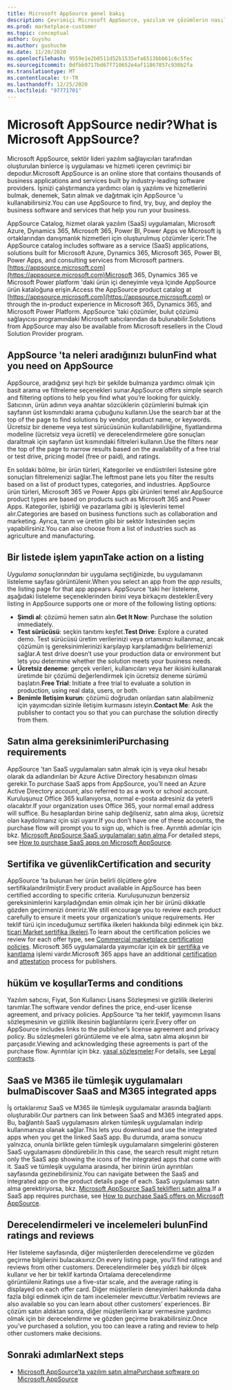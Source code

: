 ```yaml
---
title: Microsoft AppSource genel bakış
description: Çevrimiçi Microsoft AppSource, yazılım ve çözümlerin nasıl bulunacağını ve kapsamlı bir şekilde kataloğunu öğrenin.
ms.prod: marketplace-customer
ms.topic: conceptual
author: Guyshu
ms.author: gushuchm
ms.date: 11/20/2020
ms.openlocfilehash: 9559e1e2b0511d52b1535efa6513bbb61c6c5fec
ms.sourcegitcommit: 0dfbb9717bd67f710652e4af11867857c930b2fa
ms.translationtype: MT
ms.contentlocale: tr-TR
ms.lasthandoff: 12/25/2020
ms.locfileid: "97771701"
---
```

# <a name="what-is-microsoft-appsource"></a><span data-ttu-id="2d4fe-103">Microsoft AppSource nedir?</span><span class="sxs-lookup"><span data-stu-id="2d4fe-103">What is Microsoft AppSource?</span></span>

<span data-ttu-id="2d4fe-104">Microsoft AppSource, sektör lideri yazılım sağlayıcıları tarafından oluşturulan binlerce iş uygulaması ve hizmeti içeren çevrimiçi bir depodur.</span><span class="sxs-lookup"><span data-stu-id="2d4fe-104">Microsoft AppSource is an online store that contains thousands of business applications and services built by industry-leading software providers.</span></span> <span data-ttu-id="2d4fe-105">İşinizi çalıştırmanıza yardımcı olan iş yazılımı ve hizmetlerini bulmak, denemek, Satın almak ve dağıtmak için AppSource 'u kullanabilirsiniz.</span><span class="sxs-lookup"><span data-stu-id="2d4fe-105">You can use AppSource to find, try, buy, and deploy the business software and services that help you run your business.</span></span>

<span data-ttu-id="2d4fe-106">AppSource Catalog, hizmet olarak yazılım (SaaS) uygulamaları, Microsoft Azure, Dynamics 365, Microsoft 365, Power BI, Power Apps ve Microsoft iş ortaklarından danışmanlık hizmetleri için oluşturulmuş çözümler içerir.</span><span class="sxs-lookup"><span data-stu-id="2d4fe-106">The AppSource catalog includes software as a service (SaaS) applications, solutions built for Microsoft Azure, Dynamics 365, Microsoft 365, Power BI, Power Apps, and consulting services from Microsoft partners.</span></span> <span data-ttu-id="2d4fe-107">[https://appsource.microsoft.com](https://appsource.microsoft.com)Microsoft 365, Dynamics 365 ve Microsoft Power platform 'daki ürün içi deneyimle veya Içinde AppSource ürün kataloğuna erişin.</span><span class="sxs-lookup"><span data-stu-id="2d4fe-107">Access the AppSource product catalog at [https://appsource.microsoft.com](https://appsource.microsoft.com) or through the in-product experience in Microsoft 365, Dynamics 365, and Microsoft Power Platform.</span></span> <span data-ttu-id="2d4fe-108">AppSource 'taki çözümler, bulut çözümü sağlayıcısı programındaki Microsoft satıcılarından da bulunabilir.</span><span class="sxs-lookup"><span data-stu-id="2d4fe-108">Solutions from AppSource may also be available from Microsoft resellers in the Cloud Solution Provider program.</span></span>

## <a name="find-what-you-need-on-appsource"></a><span data-ttu-id="2d4fe-109">AppSource 'ta neleri aradığınızı bulun</span><span class="sxs-lookup"><span data-stu-id="2d4fe-109">Find what you need on AppSource</span></span>

<span data-ttu-id="2d4fe-110">AppSource, aradığınız şeyi hızlı bir şekilde bulmanıza yardımcı olmak için basit arama ve filtreleme seçenekleri sunar.</span><span class="sxs-lookup"><span data-stu-id="2d4fe-110">AppSource offers simple search and filtering options to help you find what you’re looking for quickly.</span></span> <span data-ttu-id="2d4fe-111">Satıcının, ürün adının veya anahtar sözcüklerin çözümlerini bulmak için sayfanın üst kısmındaki arama çubuğunu kullanın.</span><span class="sxs-lookup"><span data-stu-id="2d4fe-111">Use the search bar at the top of the page to find solutions by vendor, product name, or keywords.</span></span> <span data-ttu-id="2d4fe-112">Ücretsiz bir deneme veya test sürücüsünün kullanılabilirliğine, fiyatlandırma modeline (ücretsiz veya ücretli) ve derecelendirmelere göre sonuçları daraltmak için sayfanın üst kısmındaki filtreleri kullanın.</span><span class="sxs-lookup"><span data-stu-id="2d4fe-112">Use the filters near the top of the page to narrow results based on the availability of a free trial or test drive, pricing model (free or paid), and ratings.</span></span>

<span data-ttu-id="2d4fe-113">En soldaki bölme, bir ürün türleri, Kategoriler ve endüstrileri listesine göre sonuçları filtrelemenizi sağlar.</span><span class="sxs-lookup"><span data-stu-id="2d4fe-113">The leftmost pane lets you filter the results based on a list of product types, categories, and industries.</span></span> <span data-ttu-id="2d4fe-114">AppSource ürün türleri, Microsoft 365 ve Power Apps gibi ürünleri temel alır.</span><span class="sxs-lookup"><span data-stu-id="2d4fe-114">AppSource product types are based on products such as Microsoft 365 and Power Apps.</span></span> <span data-ttu-id="2d4fe-115">Kategoriler, işbirliği ve pazarlama gibi iş işlevlerini temel alır.</span><span class="sxs-lookup"><span data-stu-id="2d4fe-115">Categories are based on business functions such as collaboration and marketing.</span></span> <span data-ttu-id="2d4fe-116">Ayrıca, tarım ve üretim gibi bir sektör listesinden seçim yapabilirsiniz.</span><span class="sxs-lookup"><span data-stu-id="2d4fe-116">You can also choose from a list of industries such as agriculture and manufacturing.</span></span>

## <a name="take-action-on-a-listing"></a><span data-ttu-id="2d4fe-117">Bir listede işlem yapın</span><span class="sxs-lookup"><span data-stu-id="2d4fe-117">Take action on a listing</span></span>

<span data-ttu-id="2d4fe-118">_Uygulama sonuçlarından_ bir uygulama seçtiğinizde, bu uygulamanın listeleme sayfası görüntülenir.</span><span class="sxs-lookup"><span data-stu-id="2d4fe-118">When you select an app from the _app results_, the listing page for that app appears.</span></span> <span data-ttu-id="2d4fe-119">AppSource 'taki her listeleme, aşağıdaki listeleme seçeneklerinden birini veya birkaçını destekler:</span><span class="sxs-lookup"><span data-stu-id="2d4fe-119">Every listing in AppSource supports one or more of the following listing options:</span></span>

- <span data-ttu-id="2d4fe-120">**Şimdi al**: çözümü hemen satın alın.</span><span class="sxs-lookup"><span data-stu-id="2d4fe-120">**Get It Now**: Purchase the solution immediately.</span></span>
- <span data-ttu-id="2d4fe-121">**Test sürücüsü**: seçkin tanıtımı keşfet.</span><span class="sxs-lookup"><span data-stu-id="2d4fe-121">**Test Drive**: Explore a curated demo.</span></span> <span data-ttu-id="2d4fe-122">Test sürücüsü üretim verilerinizi veya ortamınızı kullanmaz, ancak çözümün iş gereksinimlerinizi karşılayıp karşılamadığını belirlemenizi sağlar.</span><span class="sxs-lookup"><span data-stu-id="2d4fe-122">A test drive doesn’t use your production data or environment but lets you determine whether the solution meets your business needs.</span></span>
- <span data-ttu-id="2d4fe-123">**Ücretsiz deneme**: gerçek verileri, kullanıcıları veya her ikisini kullanarak üretimde bir çözümü değerlendirmek için ücretsiz deneme sürümü başlatın.</span><span class="sxs-lookup"><span data-stu-id="2d4fe-123">**Free Trial**: Initiate a free trial to evaluate a solution in production, using real data, users, or both.</span></span>
- <span data-ttu-id="2d4fe-124">**Benimle Iletişim kurun**: çözümü doğrudan onlardan satın alabilmeniz için yayımcıdan sizinle iletişim kurmasını isteyin.</span><span class="sxs-lookup"><span data-stu-id="2d4fe-124">**Contact Me**: Ask the publisher to contact you so that you can purchase the solution directly from them.</span></span>

## <a name="purchasing-requirements"></a><span data-ttu-id="2d4fe-125">Satın alma gereksinimleri</span><span class="sxs-lookup"><span data-stu-id="2d4fe-125">Purchasing requirements</span></span>

<span data-ttu-id="2d4fe-126">AppSource 'tan SaaS uygulamaları satın almak için iş veya okul hesabı olarak da adlandırılan bir Azure Active Directory hesabınızın olması gerekir.</span><span class="sxs-lookup"><span data-stu-id="2d4fe-126">To purchase SaaS apps from AppSource, you’ll need an Azure Active Directory account, also referred to as a work or school account.</span></span> <span data-ttu-id="2d4fe-127">Kuruluşunuz Office 365 kullanıyorsa, normal e-posta adresiniz da yeterli olacaktır.</span><span class="sxs-lookup"><span data-stu-id="2d4fe-127">If your organization uses Office 365, your normal email address will suffice.</span></span> <span data-ttu-id="2d4fe-128">Bu hesaplardan birine sahip değilseniz, satın alma akışı, ücretsiz olan kaydolmanız için sizi uyarır.</span><span class="sxs-lookup"><span data-stu-id="2d4fe-128">If you don’t have one of these accounts, the purchase flow will prompt you to sign up, which is free.</span></span> <span data-ttu-id="2d4fe-129">Ayrıntılı adımlar için bkz. [Microsoft AppSource SaaS uygulamaları satın alma](purchase-software-appsource.md).</span><span class="sxs-lookup"><span data-stu-id="2d4fe-129">For detailed steps, see [How to purchase SaaS apps on Microsoft AppSource](purchase-software-appsource.md).</span></span>

## <a name="certification-and-security"></a><span data-ttu-id="2d4fe-130">Sertifika ve güvenlik</span><span class="sxs-lookup"><span data-stu-id="2d4fe-130">Certification and security</span></span>

<span data-ttu-id="2d4fe-131">AppSource 'ta bulunan her ürün belirli ölçütlere göre sertifikalandırilmiştir.</span><span class="sxs-lookup"><span data-stu-id="2d4fe-131">Every product available in AppSource has been certified according to specific criteria.</span></span> <span data-ttu-id="2d4fe-132">Kuruluşunuzun benzersiz gereksinimlerini karşıladığından emin olmak için her bir ürünü dikkatle gözden geçirmenizi öneririz.</span><span class="sxs-lookup"><span data-stu-id="2d4fe-132">We still encourage you to review each product carefully to ensure it meets your organization’s unique requirements.</span></span> <span data-ttu-id="2d4fe-133">Her teklif türü için inceduğumuz sertifika ilkeleri hakkında bilgi edinmek için bkz. [ticari Market sertifika ilkeleri](/legal/marketplace/certification-policies).</span><span class="sxs-lookup"><span data-stu-id="2d4fe-133">To learn about the certification policies we review for each offer type, see [Commercial marketplace certification policies](/legal/marketplace/certification-policies).</span></span> <span data-ttu-id="2d4fe-134">Microsoft 365 uygulamalarda yayımcılar için ek bir [sertifika](/microsoft-365-app-certification/docs/enterprise-app-certification-guide) ve [kanıtlama](/microsoft-365-app-certification/docs/enterprise-app-attestation-guide) işlemi vardır.</span><span class="sxs-lookup"><span data-stu-id="2d4fe-134">Microsoft 365 apps have an additional [certification](/microsoft-365-app-certification/docs/enterprise-app-certification-guide) and [attestation](/microsoft-365-app-certification/docs/enterprise-app-attestation-guide) process for publishers.</span></span>

## <a name="terms-and-conditions"></a><span data-ttu-id="2d4fe-135">hüküm ve koşullar</span><span class="sxs-lookup"><span data-stu-id="2d4fe-135">Terms and conditions</span></span>

<span data-ttu-id="2d4fe-136">Yazılım satıcısı, Fiyat, Son Kullanıcı Lisans Sözleşmesi ve gizlilik ilkelerini tanımlar.</span><span class="sxs-lookup"><span data-stu-id="2d4fe-136">The software vendor defines the price, end-user license agreement, and privacy policies.</span></span> <span data-ttu-id="2d4fe-137">AppSource 'ta her teklif, yayımcının lisans sözleşmesinin ve gizlilik ilkesinin bağlantılarını içerir.</span><span class="sxs-lookup"><span data-stu-id="2d4fe-137">Every offer on AppSource includes links to the publisher’s license agreement and privacy policy.</span></span> <span data-ttu-id="2d4fe-138">Bu sözleşmeleri görüntüleme ve ele alma, satın alma akışının bir parçasıdır.</span><span class="sxs-lookup"><span data-stu-id="2d4fe-138">Viewing and acknowledging these agreements is part of the purchase flow.</span></span> <span data-ttu-id="2d4fe-139">Ayrıntılar için bkz. [yasal sözleşmeler](legal-contracts.md).</span><span class="sxs-lookup"><span data-stu-id="2d4fe-139">For details, see [Legal contracts](legal-contracts.md).</span></span>

## <a name="discover-saas-and-m365-integrated-apps"></a><span data-ttu-id="2d4fe-140">SaaS ve M365 ile tümleşik uygulamaları bulma</span><span class="sxs-lookup"><span data-stu-id="2d4fe-140">Discover SaaS and M365 integrated apps</span></span>

<span data-ttu-id="2d4fe-141">İş ortaklarımız SaaS ve M365 ile tümleşik uygulamalar arasında bağlantı oluşturabilir.</span><span class="sxs-lookup"><span data-stu-id="2d4fe-141">Our partners can link between SaaS and M365 integrated apps.</span></span> <span data-ttu-id="2d4fe-142">Bu, bağlantılı SaaS uygulamasını alırken tümleşik uygulamaları indirip kullanmanıza olanak sağlar.</span><span class="sxs-lookup"><span data-stu-id="2d4fe-142">This lets you download and use the integrated apps when you get the linked SaaS app.</span></span> <span data-ttu-id="2d4fe-143">Bu durumda, arama sonucu yalnızca, onunla birlikte gelen tümleşik uygulamaların simgelerini gösteren SaaS uygulamasını döndürebilir.</span><span class="sxs-lookup"><span data-stu-id="2d4fe-143">In this case, the search result might return only the SaaS app showing the icons of the integrated apps that come with it.</span></span> <span data-ttu-id="2d4fe-144">SaaS ve tümleşik uygulama arasında, her birinin ürün ayrıntıları sayfasında gezinebilirsiniz.</span><span class="sxs-lookup"><span data-stu-id="2d4fe-144">You can navigate between the SaaS and integrated app on the product details page of each.</span></span> <span data-ttu-id="2d4fe-145">SaaS uygulaması satın alma gerektiriyorsa, bkz. [Microsoft AppSource SaaS teklifleri satın alma](purchase-software-appsource.md).</span><span class="sxs-lookup"><span data-stu-id="2d4fe-145">If a SaaS app requires purchase, see [How to purchase SaaS offers on Microsoft AppSource](purchase-software-appsource.md).</span></span>

## <a name="find-ratings-and-reviews"></a><span data-ttu-id="2d4fe-146">Derecelendirmeleri ve incelemeleri bulun</span><span class="sxs-lookup"><span data-stu-id="2d4fe-146">Find ratings and reviews</span></span>

<span data-ttu-id="2d4fe-147">Her listeleme sayfasında, diğer müşterilerden derecelendirme ve gözden geçirme bilgilerini bulacaksınız.</span><span class="sxs-lookup"><span data-stu-id="2d4fe-147">On every listing page, you’ll find ratings and reviews from other customers.</span></span> <span data-ttu-id="2d4fe-148">Derecelendirmeler beş yıldızlı bir ölçek kullanır ve her bir teklif kartında Ortalama derecelendirme görüntülenir.</span><span class="sxs-lookup"><span data-stu-id="2d4fe-148">Ratings use a five-star scale, and the average rating is displayed on each offer card.</span></span> <span data-ttu-id="2d4fe-149">Diğer müşterilerin deneyimleri hakkında daha fazla bilgi edinmek için de tam incelemeler mevcuttur.</span><span class="sxs-lookup"><span data-stu-id="2d4fe-149">Verbatim reviews are also available so you can learn about other customers’ experiences.</span></span> <span data-ttu-id="2d4fe-150">Bir çözüm satın aldıktan sonra, diğer müşterilerin karar vermesine yardımcı olmak için bir derecelendirme ve gözden geçirme bırakabilirsiniz.</span><span class="sxs-lookup"><span data-stu-id="2d4fe-150">Once you’ve purchased a solution, you too can leave a rating and review to help other customers make decisions.</span></span>

## <a name="next-steps"></a><span data-ttu-id="2d4fe-151">Sonraki adımlar</span><span class="sxs-lookup"><span data-stu-id="2d4fe-151">Next steps</span></span>

- [<span data-ttu-id="2d4fe-152">Microsoft AppSource’ta yazılım satın alma</span><span class="sxs-lookup"><span data-stu-id="2d4fe-152">Purchase software on Microsoft AppSource</span></span>](purchase-software-appsource.md)

